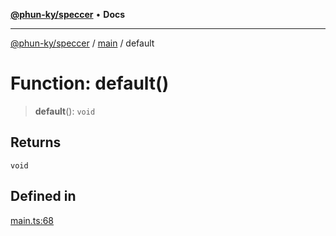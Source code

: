 [**@phun-ky/speccer**](../../README.md) • **Docs**

***

[@phun-ky/speccer](../../README.md) / [main](../README.md) / default

# Function: default()

> **default**(): `void`

## Returns

`void`

## Defined in

[main.ts:68](https://github.com/phun-ky/speccer/blob/main/src/main.ts#L68)
